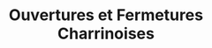 ---
title: "Ouvertures et Fermetures Charrinoises"
url: /decize/ouvertures-et-fermetures-charrinoises/
shop: portes
---